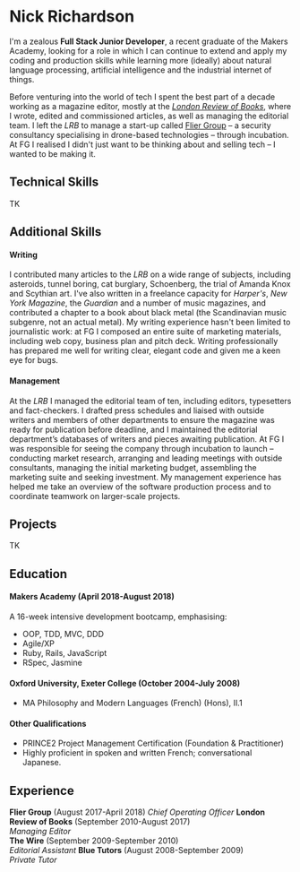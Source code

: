 # Nick Richardson

I'm a zealous **Full Stack Junior Developer**, a recent graduate of the Makers Academy, looking for a role in which I can continue to extend and apply my coding and production skills while learning more (ideally) about natural language processing, artificial intelligence and the industrial internet of things. 

Before venturing into the world of tech I spent the best part of a decade working as a magazine editor, mostly at the [*London Review of Books*](http://www.lrb.co.uk/), where I wrote, edited and commissioned articles, as well as managing the editorial team. I left the *LRB* to manage a start-up called [Flier Group](http://fliergroupsolutions.com/) – a security consultancy specialising in drone-based technologies – through incubation. At FG I realised I didn't just want to be thinking about and selling tech – I wanted to be making it. 

## Technical Skills
TK

## Additional Skills

#### Writing
I contributed many articles to the *LRB* on a wide range of subjects, including asteroids, tunnel boring, cat burglary, Schoenberg, the trial of Amanda Knox and Scythian art. I've also written in a freelance capacity for *Harper's*, *New York Magazine*, the *Guardian* and a number of music magazines, and contributed a chapter to a book about black metal (the Scandinavian music subgenre, not an actual metal). My writing experience hasn't been limited to journalistic work: at FG I composed an entire suite of marketing materials, including web copy, business plan and pitch deck. Writing professionally has prepared me well for writing clear, elegant code and given me a keen eye for bugs. 

#### Management
At the *LRB* I managed the editorial team of ten, including editors, typesetters and fact-checkers. I drafted press schedules and liaised with outside writers and members of other departments to ensure the magazine was ready for publication before deadline, and I maintained the editorial department’s databases of writers and pieces awaiting publication. At FG I was responsible for seeing the company through incubation to launch – conducting market research, arranging and leading meetings with outside consultants, managing the initial marketing budget, assembling the marketing suite and seeking investment. My management experience has helped me take an overview of the software production process and to coordinate teamwork on larger-scale projects.

## Projects
TK

## Education

#### Makers Academy (April 2018-August 2018)
A 16-week intensive development bootcamp, emphasising:
- OOP, TDD, MVC, DDD
- Agile/XP
- Ruby, Rails, JavaScript
- RSpec, Jasmine

#### Oxford University, Exeter College (October 2004-July 2008)
- MA Philosophy and Modern Languages (French) (Hons), II.1

#### Other Qualifications
- PRINCE2 Project Management Certification (Foundation & Practitioner)
- Highly proficient in spoken and written French; conversational Japanese. 

## Experience
**Flier Group** (August 2017-April 2018)
*Chief Operating Officer*
**London Review of Books** (September 2010-August 2017)    
*Managing Editor*  
**The Wire** (September 2009-September 2010)   
*Editorial Assistant* 
**Blue Tutors** (August 2008-September 2009)   
*Private Tutor*
